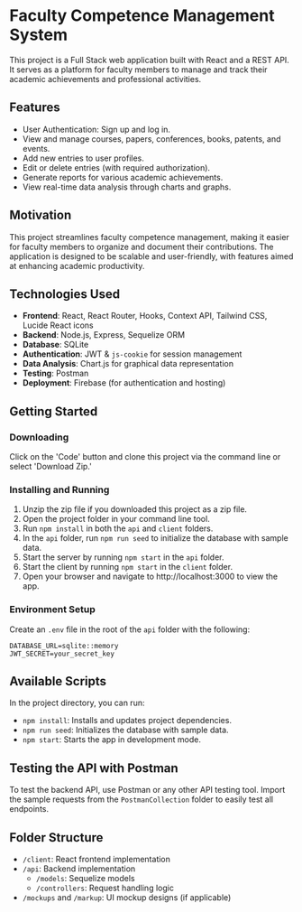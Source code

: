 # Faculty Competence Management System

This project is a Full Stack web application built with React and a REST API. It serves as a platform for faculty members to manage and track their academic achievements and professional activities.

## Features

- User Authentication: Sign up and log in.
- View and manage courses, papers, conferences, books, patents, and events.
- Add new entries to user profiles.
- Edit or delete entries (with required authorization).
- Generate reports for various academic achievements.
- View real-time data analysis through charts and graphs.

## Motivation

This project streamlines faculty competence management, making it easier for faculty members to organize and document their contributions. The application is designed to be scalable and user-friendly, with features aimed at enhancing academic productivity.

## Technologies Used

- **Frontend**: React, React Router, Hooks, Context API, Tailwind CSS, Lucide React icons
- **Backend**: Node.js, Express, Sequelize ORM
- **Database**: SQLite
- **Authentication**: JWT & `js-cookie` for session management
- **Data Analysis**: Chart.js for graphical data representation
- **Testing**: Postman
- **Deployment**: Firebase (for authentication and hosting)

## Getting Started

### Downloading

Click on the 'Code' button and clone this project via the command line or select 'Download Zip.'

### Installing and Running

1. Unzip the zip file if you downloaded this project as a zip file.
2. Open the project folder in your command line tool.
3. Run `npm install` in both the `api` and `client` folders.
4. In the `api` folder, run `npm run seed` to initialize the database with sample data.
5. Start the server by running `npm start` in the `api` folder.
6. Start the client by running `npm start` in the `client` folder.
7. Open your browser and navigate to http://localhost:3000 to view the app.

### Environment Setup

Create an `.env` file in the root of the `api` folder with the following:

```
DATABASE_URL=sqlite::memory
JWT_SECRET=your_secret_key
```

## Available Scripts

In the project directory, you can run:

- `npm install`: Installs and updates project dependencies.
- `npm run seed`: Initializes the database with sample data.
- `npm start`: Starts the app in development mode.

## Testing the API with Postman

To test the backend API, use Postman or any other API testing tool. Import the sample requests from the `PostmanCollection` folder to easily test all endpoints.

## Folder Structure

- `/client`: React frontend implementation
- `/api`: Backend implementation
  - `/models`: Sequelize models
  - `/controllers`: Request handling logic
- `/mockups` and `/markup`: UI mockup designs (if applicable)
